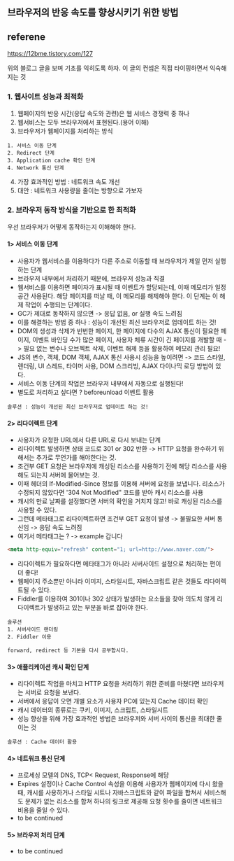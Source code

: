 ## 브라우저의 반응 속도를 향상시키기 위한 방법

## referene 
https://12bme.tistory.com/127

위의 블로그 글을 보며 기초를 익히도록 하자.
이 글의 컨셉은 직접 타이핑하면서 익숙해지는 것

### 1. 웹사이트 성능과 최적화

1. 웹페이지의 반응 시간(응답 속도와 관련)은 웹 서비스 경쟁력 중 하나
2. 웹서비스는 모두 브라우저에서 표현된다.(용어 이해)
3. 브라우저가 웹페이지를 처리하는 방식
```
1. 서비스 이동 단계
2. Redirect 단계
3. Application cache 확인 단계
4. Network 통신 단계
```

4. 가장 효과적인 방법 : 네트워크 속도 개선
5. 대안 : 네트워크 사용량을 줄이는 방향으로 가보자

### 2. 브라우저 동작 방식을 기반으로 한 최적화

우선 브라우저가 어떻게 동작하는지 이해해야 한다.

#### 1> 서비스 이동 단계
  
  * 사용자가 웹서비스를 이용하다가 다른 주소로 이동할 때 브라우저가 제일 먼저 실행하는 단계
  * 브라우저 내부에서 처리하기 때문에, 브라우저 성능과 직결
  * 웹서비스를 이용하면 페이자가 표시될 때 이벤트가 할당되는데, 이때 메모리가 일정 공간 사용된다.
    해당 페이지를 떠날 때, 이 메모리를 해제해야 한다. 이 단계는 이 해제 작업이 수행되는 단계이다. 
  * GC가 제대로 동작하지 않으면 -> 응답 없음, or 실행 속도 느려짐
  * 이를 해결하는 방법 중 하나 : 성능이 개선된 최신 브라우저로 업데이트 하는 것!
  * DOM의 생성과 삭제가 빈번한 페이지, 한 페이지에 다수의 AJAX 통신이 필요한 페이지, 이벤트 바인딩 수가 많은 페이지, 사용자 체류 시간이 긴 페이지를 개발할 때 -> 필요 없는 변수나 오브젝트 삭제, 이벤트 해제 등을 활용하여 메모리 관리 필요!
  * JS의 변수, 객체, DOM 객체, AJAX 통신 사용시 성능을 높이려면 -> 코드 스타일, 렌더링, UI 스레드, 타이머 사용, DOM 스크리빙, AJAX 다이나믹 로딩 방법이 있다. 
  * 서비스 이동 단계의 작업은 브라우저 내부에서 자동으로 실행된다!
  * 별도로 처리하고 싶다면 ? beforeunload 이벤트 활용 
  ```
  솔루션 : 성능이 개선된 최신 브라우저로 업데이트 하는 것!
  ```

#### 2> 리다이렉트 단계

  * 사용자가 요청한 URL에서 다른 URL로 다시 보내는 단계
  * 리다이렉트 발생하면 상태 코드로 301 or 302 반환 ->  HTTP 요청을 완수하기 위해서는 추가로 무언가를 해야한다는 것.
  * 조건부 GET 요청은 브라우저에 캐싱된 리소스를 사용하기 전에 해당 리소스를 사용해도 되는지 서버에 물어보는 것.
  * 이때 헤더의 If-Modified-Since 정보를 이용해 서버에 요청을 보냅니다. 리소스가 수정되지 않았다면 '304 Not Modified" 코드를 받아 캐시 리소스를 사용 
  * 캐시의 만료 날짜를 설정했다면 서버의 확인을 거치지 않고! 바로 캐싱된 리소스를 사용할 수 있다. 
  * 그런데 메타태그로 리다이렉트하면 조건부 GET 요청이 발생 -> 불필요한 서버 통신임 -> 응답 속도 느려짐
  * 여기서 메타태그는 ? -> example 갑니다
  ```html
  <meta http-equiv="refresh" content="1; url=http://www.naver.com/">
  ```
  * 리다이렉트가 필요하다면 메타태그가 아니라 서버사이드 설정으로 처리하는 편이 더 좋다!
  * 웹페이지 주소뿐만 아니라 이미지, 스타일시트, 자바스크립트 같은 것들도 리다이렉트될 수 있다.
  * Fiddler를 이용하여 301이나 302 상태가 발생하는 요소들을 찾아 의도치 않게 리다이렉트가 발생하고 있는 부분을 바로 잡아야 한다. 
  
  ```
  솔루션
  1. 서버사이드 랜더링
  2. Fiddler 이용
  
  forward, redirect 등 기본을 다시 공부합시다.
  ```
#### 3> 애플리케이션 캐시 확인 단계

  * 리다이렉트 작업을 마치고 HTTP 요청을 처리하기 위한 준비를 마쳤다면 브라우저는 서버로 요청을 보낸다.
  * 서버에서 응답이 오면 개별 요소가 사용자 PC에 있는지 Cache 데이터 확인
  * 캐시 데이터의 종류로는 쿠키, 이미지, 스크립트, 스타일시트
  * 성능 향상을 위해 가장 효과적인 방법은 브라우저와 서버 사이의 통신을 최대한 줄이는 것 
  ```
  솔루션 : Cache 데이터 활용
  ```
 
#### 4> 네트워크 통신 단계
  
  * 프로세싱 모델의 DNS, TCP< Request, Response에 해당
  * Expires 설정이나 Cache Control 속성을 이용해 사용자가 웹페이지에 다시 왔을 때, 캐시를 사용하거나 스타일 시트나 자바스크립트와 같이 파일을 합쳐서 서비스해도 문제가 없는 리소스를 합쳐 하나의 링크로 제공해 요청 횟수를 줄이면 네트워크 비용을 줄일 수 있다.
  * to be continued
  
#### 5> 브라우저 처리 단계

  * to be continued
 

